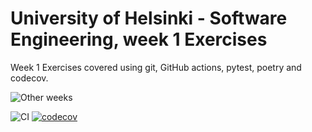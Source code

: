 # University of Helsinki - Software Engineering, week 1 Exercises

Week 1 Exercises covered using git, GitHub actions, pytest, poetry and codecov.

![Other weeks](https://github.com/tugee/ohtu-exercises)

![CI](https://github.com/tugee/ohtu-2021-viikko1/workflows/CI/badge.svg)
[![codecov](https://codecov.io/gh/tugee/ohtu-2021-viikko1/branch/main/graph/badge.svg?token=8xVULg5DCy)](https://codecov.io/gh/tugee/ohtu-2021-viikko1)

